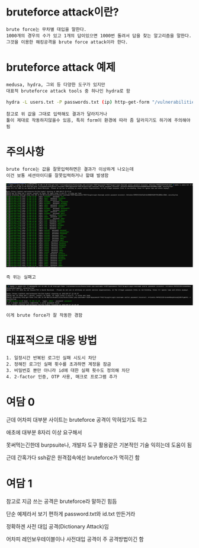 # bruteforce attack이란?

    brute force는 무차별 대입을 말한다.
    1000개의 경우의 수가 있고 1개의 답이있으면 1000번 돌려서 답을 찾는 알고리즘을 말한다.
    그것을 이용한 해킹공격을 brute force attack이라 한다.

    
# bruteforce attack 예제

    medusa, hydra, 그외 등 다양한 도구가 있지만 
    대표적 bruteforce attack tools 중 하나인 hydra로 함

    
```bash
hydra -L users.txt -P passwords.txt (ip) http-get-form "/vulnerabilities/brute/index.php:username=^USER^&password=^PASS^&Login=Login:Username and/or password incorrect.:H=Cookie:PHPSESSID=(val); security=low"
```
    참고로 위 값을 그대로 입력해도 결과가 달라지거나 
    툴이 제대로 작동하지않을수 있음, 특히 form이 환경에 따라 좀 달라지기도 하기에 주의해야됨


# 주의사항

    brute force는 값을 잘못입력하면은 결과가 이상하게 나오는데
    이건 보통 세션아이디를 잘못입력하거나 할떄 발생함

![failed](./img/failed.png)

    즉 위는 실패고

![success](./img/success.png)

    이게 brute force가 잘 작동한 경함

# 대표적으로 대응 방법

    1. 일정시간 반복된 로그인 실패 시도시 차단
    2. 정해진 로그인 실패 횟수를 초과하면 계정을 잠금
    3. 비밀번호 뿐만 아니라 id에 대한 실패 횟수도 정의해 차단
    4. 2-factor 인증, OTP 사용, 매크로 프로그램 추가

# 여담 0

근데 어차피 대부분 사이트는 bruteforce 공격이 막혀있기도 하고

애초에 대부분 8자리 이상 요구해서 

못써먹는긴한데 burpsuite나, 개발자 도구 활용같은 기본적인 기술 익히는데 도움이 됨

근데 간혹가다 ssh같은 원격접속에선 bruteforce가 먹히긴 함

# 여담 1

참고로 지금 쓰는 공격은 bruteforce라 말하긴 힘듬 

단순 예제라서 보기 편하게 password.txt와 id.txt 만든거라

정확하겐 사전 대입 공격(Dictionary Attack)임

어차피 레인보우테이블이나 사전대입 공격이 주 공격방법이긴 함